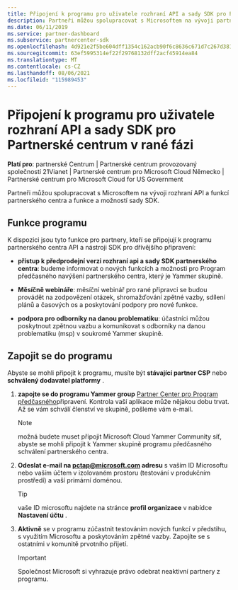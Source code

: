 ```yaml
---
title: Připojení k programu pro uživatele rozhraní API a sady SDK pro Partnerské centrum v rané fázi
description: Partneři můžou spolupracovat s Microsoftem na vývoji partnerských funkcí a schopností.
ms.date: 06/11/2019
ms.service: partner-dashboard
ms.subservice: partnercenter-sdk
ms.openlocfilehash: 4d921e2f5be604dff1354c162acb90f6c8636c671d7c267d38157b8a8e42c5a1
ms.sourcegitcommit: 63ef5995314ef22f29768132dff2acf45914ea84
ms.translationtype: MT
ms.contentlocale: cs-CZ
ms.lasthandoff: 08/06/2021
ms.locfileid: "115989453"
---
```

# <a name="join-the-partner-center-api-and-sdk-early-adopter-program"></a>Připojení k programu pro uživatele rozhraní API a sady SDK pro Partnerské centrum v rané fázi

**Platí pro**: partnerské Centrum | Partnerské centrum provozovaný společností 21Vianet | Partnerské centrum pro Microsoft Cloud Německo | Partnerské centrum pro Microsoft Cloud for US Government

Partneři můžou spolupracovat s Microsoftem na vývoji rozhraní API a funkcí partnerského centra a funkce a možností sady SDK.

## <a name="program-features"></a>Funkce programu

K dispozici jsou tyto funkce pro partnery, kteří se připojují k programu partnerského centra API a nástroji SDK pro dřívějšího připravení:

- **přístup k předprodejní verzi rozhraní api a sady SDK partnerského centra**: budeme informovat o nových funkcích a možnosti pro Program předčasného navýšení partnerského centra, který je Yammer skupině.

- **Měsíčně webináře**: měsíční webinář pro rané připravci se budou provádět na zodpovězení otázek, shromažďování zpětné vazby, sdílení plánů a časových os a poskytování podpory pro nové funkce.

- **podpora pro odborníky na danou problematiku**: účastníci můžou poskytnout zpětnou vazbu a komunikovat s odborníky na danou problematiku (msp) v soukromé Yammer skupině.

## <a name="join-the-program"></a>Zapojit se do programu

Abyste se mohli připojit k programu, musíte být **stávající partner CSP** nebo **schválený dodavatel platformy** .

1. **zapojte se do programu Yammer group** [Partner Center pro Program předčasného](https://www.yammer.com/cloudpartnercommunity/#/threads/inGroup?type=in_group&feedId=5944712&view=all)připravení. Kontrola vaší aplikace může nějakou dobu trvat. Až se vám schválí členství ve skupině, pošleme vám e-mail.

   > [!NOTE]
   > možná budete muset připojit Microsoft Cloud Yammer Community síť, abyste se mohli připojit k Yammer skupině programu předčasného schválení partnerského centra.

2. **Odeslat e-mail na [pctap@microsoft.com](mailto:pctap@microsoft.com) adresu** s vaším ID Microsoftu nebo vaším účtem v izolovaném prostoru (testování v produkčním prostředí) a vaší primární doménou.

   > [!TIP]
   > vaše ID microsoftu najdete na stránce **profil organizace** v nabídce **Nastavení účtu** .

3. **Aktivně** se v programu zúčastnit testováním nových funkcí v předstihu, s využitím Microsoftu a poskytováním zpětné vazby. Zapojíte se s ostatními v komunitě prvotního přijetí.

   > [!IMPORTANT]
   > Společnost Microsoft si vyhrazuje právo odebrat neaktivní partnery z programu.
